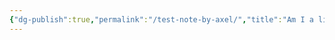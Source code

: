 ```yaml
---
{"dg-publish":true,"permalink":"/test-note-by-axel/","title":"Am I a lightworker?","tags":["gardenEntry"]}
---
```


